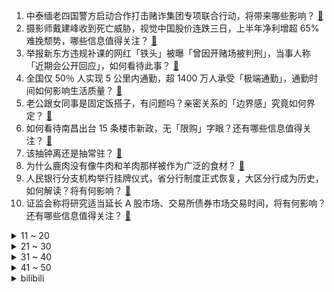 1. 中泰缅老四国警方启动合作打击赌诈集团专项联合行动，将带来哪些影响？ [:link:](https://www.zhihu.com/question/618023908)
2. 摄影师戴建峰收到死亡威胁，视觉中国股价连跌三日，上半年净利增超 65% 难挽颓势，哪些信息值得关注？ [:link:](https://www.zhihu.com/question/617942724)
3. 举报新东方违规补课的网红「铁头」被曝「曾因开赌场被判刑」，当事人称「近期会公开回应」，如何看待此事？ [:link:](https://www.zhihu.com/question/617942030)
4. 全国仅 50％ 人实现 5 公里内通勤，超 1400 万人承受「极端通勤」，通勤时间如何影响生活质量？ [:link:](https://www.zhihu.com/question/617952773)
5. 老公跟女同事是固定饭搭子，有问题吗？亲密关系的「边界感」究竟如何界定？ [:link:](https://www.zhihu.com/question/617718519)
6. 如何看待南昌出台 15 条楼市新政，无「限购」字眼？还有哪些信息值得关注？ [:link:](https://www.zhihu.com/question/617746195)
7. 该抽钟离还是抽常驻？ [:link:](https://www.zhihu.com/question/612064716)
8. 为什么鹿肉没有像牛肉和羊肉那样被作为广泛的食材？ [:link:](https://www.zhihu.com/question/36009733)
9. 人民银行分支机构举行挂牌仪式，省分行制度正式恢复，大区分行成为历史，如何解读？将有何影响？ [:link:](https://www.zhihu.com/question/617919397)
10. 证监会称将研究适当延长 A 股市场、交易所债券市场交易时间，将有何影响？还有哪些信息值得关注？ [:link:](https://www.zhihu.com/question/617957260)
<details>
<summary>11 ~ 20</summary>

11. 如果遇到了「配不上自己的伴侣」，我们应该果断放弃？还是应该给予支持等待对方变好？ [:link:](https://www.zhihu.com/question/614078501)
12. 作为一名医生，哪个科室的同事最让你羡慕？ [:link:](https://www.zhihu.com/question/617803170)
13. 断断续续拍了一年多了，可以点评指正一下吗? [:link:](https://www.zhihu.com/question/617777606)
14. 互换东家，官方：周琦加盟广东宏远，赵睿加盟新疆广汇，哪些信息值得关注？ [:link:](https://www.zhihu.com/question/618060228)
15. 七夕应该送男友什么礼物合适? [:link:](https://www.zhihu.com/question/616998410)
16. 文科生想要提升理科素养，应读些什么书? [:link:](https://www.zhihu.com/question/615794726)
17. 当你吃火锅吃完了一盘肉，你觉得挺好吃，就又多点了一份，但是却没吃完，男朋友大发雷霆怎么办? [:link:](https://www.zhihu.com/question/617629539)
18. 老辈人做饭用的猪油，现在还有人用吗？ [:link:](https://www.zhihu.com/question/617386096)
19. 拿驾驶证5年了，但刚买车，可以自己一个人开高速吗？ [:link:](https://www.zhihu.com/question/613071050)
20. 《长相思》中，为什么防风意映一定要嫁给涂山璟呢？ [:link:](https://www.zhihu.com/question/617732752)
</details>
<details>
<summary>21 ~ 30</summary>

21. 你身边有没有那种吵不散、关系稳固的「神仙眷侣」，他们是怎么做到的？ [:link:](https://www.zhihu.com/question/614081960)
22. Nature发文「LK-99 不是超导体」，现出的电磁特性都是来源于其中的硫化亚铜，哪些信息值得关注？ [:link:](https://www.zhihu.com/question/617749848)
23. 大家对《博人传 青年篇》怎么看，池本的画风你能接受吗？ [:link:](https://www.zhihu.com/question/617684341)
24. 恒大集团在美申请破产保护，将带来哪些影响？ [:link:](https://www.zhihu.com/question/617897497)
25. 人类社会有几个底层逻辑规律？ [:link:](https://www.zhihu.com/question/564209510)
26. 2023年秋冬服装流行趋势发布，「新中式」、「户外机能风」等成热门，反映了年轻群体怎样的消费趋势？ [:link:](https://www.zhihu.com/question/617923789)
27. 如果《三国杀》所有武将打起来，最终哪个会赢？ [:link:](https://www.zhihu.com/question/614584664)
28. 如何评价《博德之门 3》NPC 莱埃泽尔？ [:link:](https://www.zhihu.com/question/616053831)
29. 《孤注一掷》阿才最后为什么开枪？ [:link:](https://www.zhihu.com/question/615843952)
30. 为什么川菜里很少有羊肉？ [:link:](https://www.zhihu.com/question/609235869)
</details>
<details>
<summary>31 ~ 40</summary>

31. 面对几乎不可能完成的工作目标，你会选择奋力一搏，还是直接躺平？ [:link:](https://www.zhihu.com/question/617743541)
32. 李玟录音引关注，《中国好声音》母公司星空华文股价跌超 20%，市值蒸发 115 亿，哪些信息值得关注？ [:link:](https://www.zhihu.com/question/617929299)
33. 《七时吉祥》是不是一部被低估的电视剧？ [:link:](https://www.zhihu.com/question/617334628)
34. 为什么中国南宋就有了活字印刷，明清还要抄书呢？ [:link:](https://www.zhihu.com/question/612482464)
35. 微软 Office 将于 2023 年 9 月迎来全新默认主题和字体，配色大变样，对此你有哪些期待？ [:link:](https://www.zhihu.com/question/617276617)
36. 经典游戏《冒险岛：枫之传说》手游国服上线，你有哪些评价？ [:link:](https://www.zhihu.com/question/615626070)
37. 有哪些让你感动至落泪的照片？ [:link:](https://www.zhihu.com/question/61028170)
38. 适合大体重的缓震跑鞋有哪些值得推荐？ [:link:](https://www.zhihu.com/question/613051858)
39. 刚毕业的你如何在工作和健身之间取舍？ [:link:](https://www.zhihu.com/question/616958904)
40. 证监会表示「现阶段实行 T+0 交易的时机不成熟」，有哪些信息值得关注？ [:link:](https://www.zhihu.com/question/617957154)
</details>
<details>
<summary>41 ~ 50</summary>

41. 最近看了很多关于「与考研和解了」的内容，对自己的考研之路越来越焦虑了怎么办？ [:link:](https://www.zhihu.com/question/617374627)
42. 舅舅想给我买东西，我想要个手机，怎样表达合适？ [:link:](https://www.zhihu.com/question/612485525)
43. 2023年打算入手一款OLED显示器，买哪款机型合适？ [:link:](https://www.zhihu.com/question/616414798)
44. 如何评价古天乐、张智霖、吴镇宇、胡杏儿主演的悬疑犯罪电影《暗杀风暴》？ [:link:](https://www.zhihu.com/question/601063054)
45. 如何评价《崩坏：星穹铁道》1.3版本前瞻特别节目「天镜映劫尘」？ [:link:](https://www.zhihu.com/question/618002742)
46. 孙权生擒关羽后，怎么处理才是最优解？ [:link:](https://www.zhihu.com/question/600728140)
47. 8 月 18 日三大指数跌超 1%，新股与次新股集体大涨，两市超 4000 股下跌，如何看待今日行情？ [:link:](https://www.zhihu.com/question/617909159)
48. 内耗的本质是什么？ [:link:](https://www.zhihu.com/question/592822613)
49. 当领导的是不是看不得员工清闲? [:link:](https://www.zhihu.com/question/607604488)
50. 电影《我经过风暴》中有哪些细思极恐的细节? [:link:](https://www.zhihu.com/question/617369389)
</details><details>
<summary>bilibili</summary>

</details>